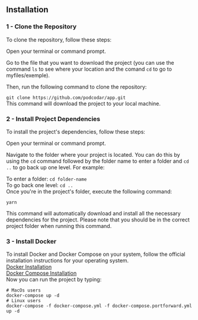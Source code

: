 ## Installation

### 1 - Clone the Repository

To clone the repository, follow these steps:

Open your terminal or command prompt.

Go to the file that you want to download the project (you can use the command `ls` to see where your location and the comand `cd` to go to myfiles/exemple).

Then, run the following command to clone the repository:

`git clone https://github.com/podcodar/app.git` \
This command will download the project to your local machine.

### 2 - Install Project Dependencies

To install the project's dependencies, follow these steps:

Open your terminal or command prompt.

Navigate to the folder where your project is located. You can do this by using the `cd` command followed by the folder name to enter a folder and `cd ..` to go back up one level. For example:

To enter a folder: `cd folder-name` \
To go back one level: `cd ..` \
Once you're in the project's folder, execute the following command:

`yarn`

This command will automatically download and install all the necessary dependencies for the project. Please note that you should be in the correct project folder when running this command.

### 3 - Install Docker

To install Docker and Docker Compose on your system, follow the official installation instructions for your operating system.\
[Docker Installation](https://docs.docker.com/get-docker/) \
[Docker Compose Installation](https://docs.docker.com/compose/install/) \
Now you can run the project by typing:

```
# MacOs users
docker-compose up -d
# Linux users
docker-compose -f docker-compose.yml -f docker-compose.portforward.yml up -d
```
